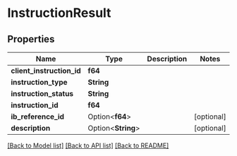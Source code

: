 # InstructionResult

## Properties

Name | Type | Description | Notes
------------ | ------------- | ------------- | -------------
**client_instruction_id** | **f64** |  |
**instruction_type** | **String** |  |
**instruction_status** | **String** |  |
**instruction_id** | **f64** |  |
**ib_reference_id** | Option<**f64**> |  | [optional]
**description** | Option<**String**> |  | [optional]

[[Back to Model list]](../README.md#documentation-for-models) [[Back to API list]](../README.md#documentation-for-api-endpoints) [[Back to README]](../README.md)
